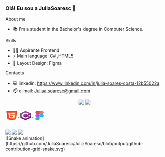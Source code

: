 ### Olá! Eu sou a JuliaSoaresc 👋
About me
- 📚 I'm a student in the Bachelor's degree in Computer Science.

Skills
- 👩‍💻 Aspirante Frontend
- ⚡ Main language: C# ,HTML5 
- 🎨 Layout Design: Figma

Contacts
- 💻 linkedin: https://www.linkedin.com/in/julia-soares-costa-12b55022a
- 📫 e-mail: Juliaa.soaresc@gmail.com

<div align="center">
  <a href="https://github.com/JuliaSoaresc">
  <img height="180em" src="https://github-readme-stats.vercel.app/api?username=JuliaSoaresc&show_icons=true&theme=dark&include_all_commits=true&count_private=true"/>
  <img height="180em" src="https://github-readme-stats.vercel.app/api/top-langs/?username=JuliaSoaresc&layout=compact&langs_count=7&theme=dark"/>
</div>
<div style="display: inline_block"><br>
  <img align="center" alt="Julia-HTML" height="30" width="40" src="https://raw.githubusercontent.com/devicons/devicon/master/icons/html5/html5-original.svg">
  <img align="center" alt="Julia-Csharp" height="30" width="40" src="https://raw.githubusercontent.com/devicons/devicon/master/icons/csharp/csharp-original.svg">
  <img align="center" alt="Julia-figma" height="30" width="40" src="https://raw.githubusercontent.com/devicons/devicon/master/icons/figma/figma-original.svg">
</div>

##

<div>
  <a href="https://instagram.com/Julia.Soaresz" target="_blank"><img src="https://img.shields.io/badge/-Instagram-%23E4405F?style=for-the-badge&logo=instagram&logoColor=white" target="_blank"></a>
  <a href = "mailto:Juliaa.soaresc@gmail.com"><img src="https://img.shields.io/badge/-Gmail-%23333?style=for-the-badge&logo=gmail&logoColor=white" target="_blank"></a>
  <a href="https://www.linkedin.com/in/julia-soares-costa-12b55022a" target="_blank"><img src="https://img.shields.io/badge/-LinkedIn-%230077B5?style=for-the-badge&logo=linkedin&logoColor=white" target="_blank"></a>
  

</div>
 ![Snake animation](https://github.com/JuliaSoaresc/JuliaSoaresc/blob/output/github-contribution-grid-snake.svg)

